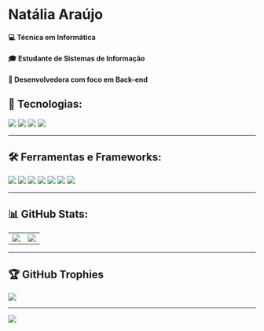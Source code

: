 # Natália Araújo

#### 💻 Técnica em Informática
#### 🎓 Estudante de Sistemas de Informação
#### 🚀 Desenvolvedora com foco em Back-end


## 🚧 Tecnologias:
<span>
  <img src="https://img.shields.io/badge/Java-%23ED8B00.svg?logo=openjdk&logoColor=white" />
  <img src="https://img.shields.io/badge/Python-3776AB?logo=python&logoColor=fff" />
  <img src="https://img.shields.io/badge/JavaScript-F7DF1E?logo=javascript&logoColor=000" />
  <img src="https://img.shields.io/badge/Node.js-6DA55F?logo=node.js&logoColor=white" />
</span>

---

## 🛠️ Ferramentas e Frameworks:
<span>
  <img src="https://img.shields.io/badge/Express.js-000000?logo=express&logoColor=white" />
  <img src="https://img.shields.io/badge/Vim-019733?logo=vim&logoColor=white" />
  <img src="https://img.shields.io/badge/Jira-0052CC?logo=jira&logoColor=fff" />
  <img src="https://img.shields.io/badge/MySQL-4479A1?logo=mysql&logoColor=fff" />
  <img src="https://img.shields.io/badge/Postgres-%23316192.svg?logo=postgresql&logoColor=white" />
  <img src="https://img.shields.io/badge/Postman-FF6C37?logo=postman&logoColor=white" />
  <img src="https://img.shields.io/badge/Git-F05032?logo=git&logoColor=fff" />
</span>

---

## 📊 GitHub Stats:
<table>
  <tr>
    <td>
      <img src="https://github-readme-stats.vercel.app/api?username=nataliarauj&include_all_commits=true&count_private=true&show_icons=true&line_height=20&theme=dracula" />
    </td>
    <td>
      <img src="https://github-readme-stats.vercel.app/api/top-langs?username=nataliarauj&show_icons=true&locale=en&layout=compact&theme=dracula" />
    </td>
  </tr>
</table>

---
## 🏆 GitHub Trophies
![](https://github-profile-trophy.vercel.app/?username=nataliarauj&theme=radical&no-frame=false&no-bg=true&margin-w=4)

---
[![](https://visitcount.itsvg.in/api?id=nataliarauj&icon=0&color=0)](https://visitcount.itsvg.in)
